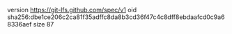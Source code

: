 version https://git-lfs.github.com/spec/v1
oid sha256:dbe1ce206c2ca81f35adffc8da8b3cd36f47c4c8dff8ebdaafcd0c9a68336aef
size 87
